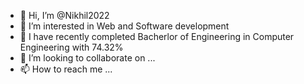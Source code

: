 - 👋 Hi, I’m @Nikhil2022
- 👀 I’m interested in Web and Software development
- 🌱 I have recently completed Bacherlor of Engineering in Computer Engineering with 74.32%
- 💞️ I’m looking to collaborate on ...
- 📫 How to reach me ...

<!---
Nikhil2022/Nikhil2022 is a ✨ special ✨ repository because its `README.md` (this file) appears on your GitHub profile.
You can click the Preview link to take a look at your changes.
--->
